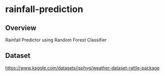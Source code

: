 # rainfall-prediction

## Overview 
Rainfall Predictor using Random Forest Classifier 

## Dataset 
https://www.kaggle.com/datasets/jsphyg/weather-dataset-rattle-package
